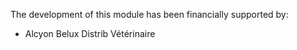 The development of this module has been financially supported by:

- Alcyon Belux Distrib Vétérinaire
